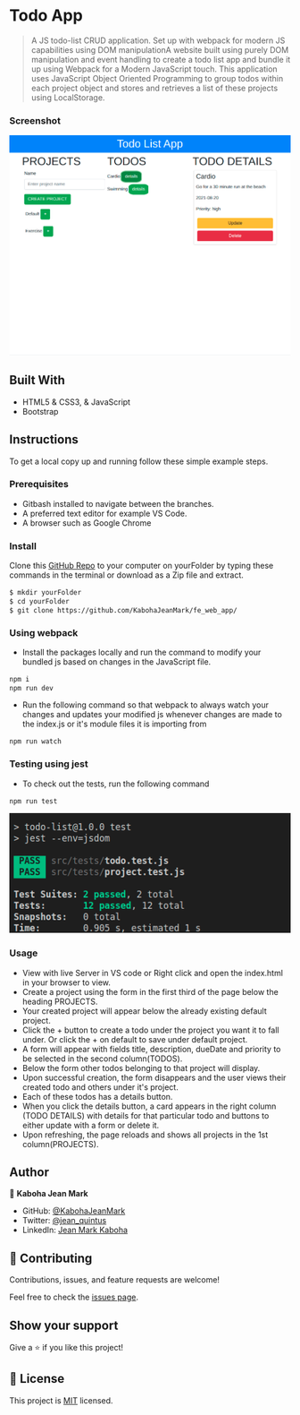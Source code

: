 # Todo App

> A JS todo-list CRUD application. Set up with webpack for modern JS capabilities using DOM manipulationA website built using purely DOM manipulation and event handling to create a todo list app and bundle it up using Webpack for a Modern JavaScript touch. This application uses JavaScript Object Oriented Programming to group todos within each project object and stores and retrieves a list of these projects using LocalStorage.

### Screenshot

![landing](src/assets/todo.png)

## Built With

- HTML5 & CSS3, & JavaScript
- Bootstrap

## Instructions

To get a local copy up and running follow these simple example steps.

### Prerequisites

- Gitbash installed to navigate between the branches.
- A preferred text editor for example VS Code.
- A browser such as Google Chrome

### Install

Clone this [GitHub Repo](https://github.com/KabohaJeanMark/fe_web_app/) to your computer on yourFolder by typing these commands in the terminal or download as a Zip file and extract.

```
$ mkdir yourFolder
$ cd yourFolder
$ git clone https://github.com/KabohaJeanMark/fe_web_app/

```

### Using webpack

- Install the packages locally and run the command to modify your bundled js based on changes in the JavaScript file.

```
npm i
npm run dev
```

- Run the following command so that webpack to always watch your changes and updates your modified js whenever changes are made to the index.js or it's module files it is importing from

```
npm run watch
```

### Testing using jest

- To check out the tests, run the following command

```
npm run test
```

![tests passing](src/assets/test-image.png)

### Usage

- View with live Server in VS code or Right click and open the index.html in your browser to view.
- Create a project using the form in the first third of the page below the heading PROJECTS.
- Your created project will appear below the already existing default project.
- Click the + button to create a todo under the project you want it to fall under. Or click the + on default to save under default project.
- A form will appear with fields title, description, dueDate and priority to be selected in the second column(TODOS).
- Below the form other todos belonging to that project will display.
- Upon successful creation, the form disappears and the user views their created todo and others under it's project.
- Each of these todos has a details button.
- When you click the details button, a card appears in the right column (TODO DETAILS) with details for that particular todo and buttons to either update with a form or delete it.
- Upon refreshing, the page reloads and shows all projects in the 1st column(PROJECTS).

## Author

👤 **Kaboha Jean Mark**

- GitHub: [@KabohaJeanMark](https://github.com/KabohaJeanMark)
- Twitter: [@jean_quintus](https://twitter.com/jean_quintus)
- LinkedIn: [Jean Mark Kaboha](https://www.linkedin.com/in/jean-mark-kaboha-software-engineer/)

## 🤝 Contributing

Contributions, issues, and feature requests are welcome!

Feel free to check the [issues page](https://github.com/KabohaJeanMark/fe_web_app/issues).

## Show your support

Give a ⭐️ if you like this project!

## 📝 License

This project is [MIT](./LICENSE) licensed.
